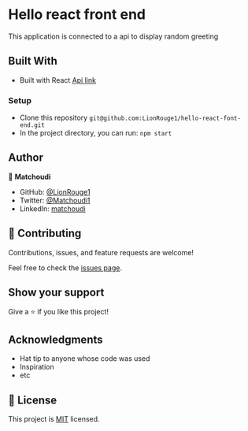# Hello react front end
This application is connected to a api to display random greeting 

## Built With

- Built with React
[Api link](git@github.com:LionRouge1/Hello-world.git)

### Setup
- Clone this repository `git@github.com:LionRouge1/hello-react-font-end.git`
- In the project directory, you can run: `npm start`

## Author

👤 **Matchoudi**

- GitHub: [@LionRouge1](https://github.com/LionRouge1)
- Twitter: [@Matchoudi1](https://twitter.com/Matchoudi1)
- LinkedIn: [matchoudi](https://linkedin.com/in/matchoudi)


## 🤝 Contributing

Contributions, issues, and feature requests are welcome!

Feel free to check the [issues page](../../issues/).

## Show your support

Give a ⭐️ if you like this project!

## Acknowledgments

- Hat tip to anyone whose code was used
- Inspiration
- etc

## 📝 License

This project is [MIT](./MIT.md) licensed.